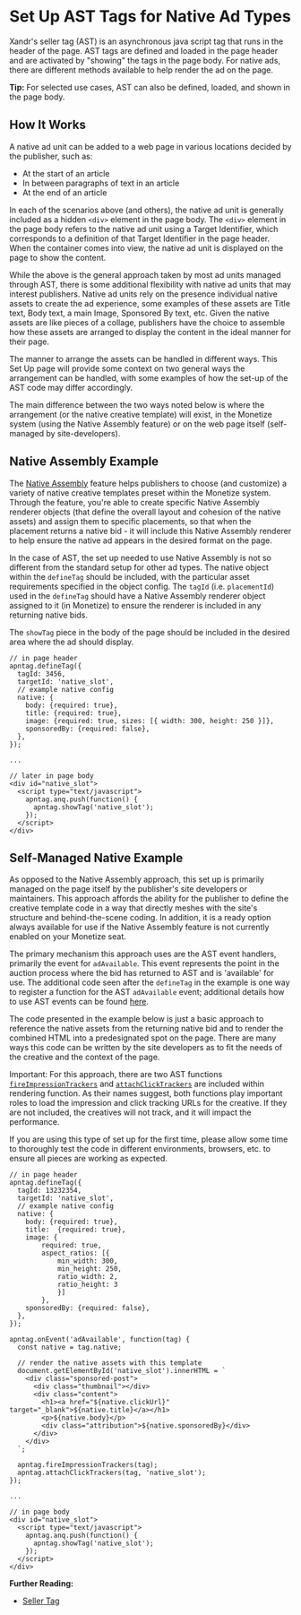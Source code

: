 # Set Up AST Tags for Native Ad Types

<div class="body">

<div class="p">

<span class="ph">Xandr</span>'s seller tag (AST) is an asynchronous java
script tag that runs in the header of the page. AST tags are defined and
loaded in the page header and are activated by "showing" the tags in the
page body. For native ads, there are different methods available to help
render the ad on the page.

<div class="note tip">

<span class="tiptitle">**Tip:**</span> For selected use cases, AST can also
be defined, loaded, and shown in the page body.

</div>

</div>

<div class="section">

## How It Works

<div id="setup-ast-tags-for-native-ad-types__p-b4a0cbcb-91d5-498a-addc-2892d5d229ba"
class="p">

A native ad unit can be added to a web page in various locations decided
by the publisher, such as:

- At the start of an article
- In between paragraphs of text in an article
- At the end of an article

</div>

In each of the scenarios above (and others), the native ad unit is
generally included as a hidden `<div>` element in the page body. The
`<div>` element in the page body refers to the native ad unit using a
Target Identifier, which corresponds to a definition of that Target
Identifier in the page header. When the container comes into view, the
native ad unit is displayed on the page to show the content.

While the above is the general approach taken by most ad units managed
through AST, there is some additional flexibility with native ad units
that may interest publishers. Native ad units rely on the presence
individual native assets to create the ad experience, some examples of
these assets are Title text, Body text, a main Image, Sponsored By text,
etc. Given the native assets are like pieces of a collage, publishers
have the choice to assemble how these assets are arranged to display the
content in the ideal manner for their page.

The manner to arrange the assets can be handled in different ways. This
Set Up page will provide some context on two general ways the
arrangement can be handled, with some examples of how the set-up of the
AST code may differ accordingly.

The main difference between the two ways noted below is where the
arrangement (or the native creative template) will exist, in the
Monetize system (using the Native Assembly feature) or on the web page
itself (self-managed by site-developers).

</div>

<div class="section">

## Native Assembly Example

The <a href="../topics/native-assembly.html" class="xref"
title="By using Native Assembly, publishers can take the guesswork and manual development out of building flawless native experiences. Publishers don&#39;t have to worry about whether or not they&#39;re keeping to industry standards since Native Assembly validates all native creative assets against IAB&#39;s standards. Ad Server and third-party ad server publishers can both use Native Assembly.">Native
Assembly</a> feature helps publishers to choose (and customize) a
variety of native creative templates preset within the Monetize system.
Through the feature, you're able to create specific Native Assembly
renderer objects (that define the overall layout and cohesion of the
native assets) and assign them to specific placements, so that when the
placement returns a native bid - it will include this Native Assembly
renderer to help ensure the native ad appears in the desired format on
the page.

In the case of AST, the set up needed to use Native Assembly is not so
different from the standard setup for other ad types. The native object
within the `defineTag` should be included, with the particular asset
requirements specified in the object config. The `tagId` (i.e.
`placementId`) used in the `defineTag` should have a Native Assembly
renderer object assigned to it (in Monetize) to ensure the renderer is
included in any returning native bids.

<div id="setup-ast-tags-for-native-ad-types__p-f0c761ba-ecf2-4fc6-8aaa-0cede81d3ac2"
class="p">

The `showTag` piece in the body of the page should be included in the
desired area where the ad should display.

``` pre
// in page header
apntag.defineTag({
  tagId: 3456,
  targetId: 'native_slot',
  // example native config
  native: {
    body: {required: true},
    title: {required: true},
    image: {required: true, sizes: [{ width: 300, height: 250 }]},
    sponsoredBy: {required: false},
  },
});
 
...
 
// later in page body
<div id="native_slot">
  <script type="text/javascript">
    apntag.anq.push(function() {
      apntag.showTag('native_slot');
    });
  </script>
</div>
```

</div>

</div>

<div class="section">

## Self-Managed Native Example

As opposed to the Native Assembly approach, this set up is primarily
managed on the page itself by the publisher's site developers or
maintainers. This approach affords the ability for the publisher to
define the creative template code in a way that directly meshes with the
site's structure and behind-the-scene coding. In addition, it is a ready
option always available for use if the Native Assembly feature is not
currently enabled on your Monetize seat.

The primary mechanism this approach uses are the AST event handlers,
primarily the event for `adAvailable`. This event represents the point
in the auction process where the bid has returned to AST and is
'available' for use. The additional code seen after the `defineTag` in
the example is one way to register a function for the AST `adAvailable`
event; additional details how to use AST events can be found
<a href="on-event.md" class="xref">here</a>.

<div id="setup-ast-tags-for-native-ad-types__p-675f7dc0-d35f-4a12-a02e-3ff4e31c73c0"
class="p">

The code presented in the example below is just a basic approach to
reference the native assets from the returning native bid and to render
the combined HTML into a predesignated spot on the page. There are many
ways this code can be written by the site developers as to fit the needs
of the creative and the context of the page.

<div class="note important">

<span class="importanttitle">Important:</span> For this approach, there
are two AST functions
<a href="fire-impression-trackers.md" class="xref"><code
class="ph codeph">fireImpressionTrackers</code></a> and
<a href="attach-click-trackers.md" class="xref"><code
class="ph codeph">attachClickTrackers</code></a> are included within
rendering function. As their names suggest, both functions play
important roles to load the impression and click tracking URLs for the
creative. If they are not included, the creatives will not track, and it
will impact the performance.

</div>

</div>

<div class="p">

If you are using this type of set up for the first time, please allow
some time to thoroughly test the code in different environments,
browsers, etc. to ensure all pieces are working as expected.

``` pre
// in page header
apntag.defineTag({
  tagId: 13232354,
  targetId: 'native_slot',
  // example native config
  native: {
    body: {required: true},
    title:  {required: true},
    image: {
        required: true,
        aspect_ratios: [{
            min_width: 300,
            min_height: 250,
            ratio_width: 2,
            ratio_height: 3
            }]
        },
    sponsoredBy: {required: false},
  },
});
 
apntag.onEvent('adAvailable', function(tag) {
  const native = tag.native;
 
  // render the native assets with this template
  document.getElementById('native_slot').innerHTML = `
    <div class="sponsored-post">
      <div class="thumbnail"></div>
      <div class="content">
        <h1><a href="${native.clickUrl}" target="_blank">${native.title}</a></h1>
        <p>${native.body}</p>
        <div class="attribution">${native.sponsoredBy}</div>
      </div>
    </div>
  `;
 
  apntag.fireImpressionTrackers(tag);
  apntag.attachClickTrackers(tag, 'native_slot');
});
 
...
 
// in page body
<div id="native_slot">
  <script type="text/javascript">
    apntag.anq.push(function() {
      apntag.showTag('native_slot');
    });
  </script>
</div>
```

</div>

</div>

</div>

<div class="related-links">

<div class="familylinks">

<div class="parentlink">

**Further Reading:**
- [Seller Tag](seller-tag.md)

</div>

</div>

</div>
